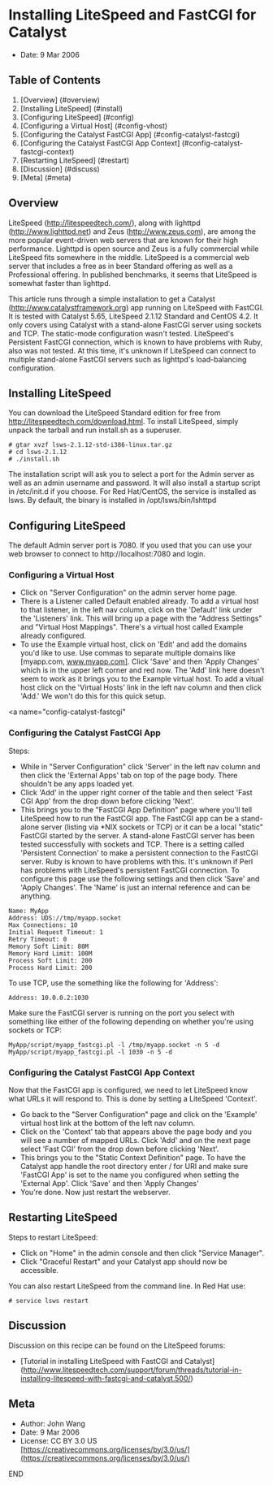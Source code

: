 Installing LiteSpeed and FastCGI for Catalyst
=============================================

* Date: 9 Mar 2006

Table of Contents
-----------------

1. [Overview] (#overview)
2. [Installing LiteSpeed] (#install)
3. [Configuring LiteSpeed] (#config)
  1. [Configuring a Virtual Host] (#config-vhost)
  2. [Configuring the Catalyst FastCGI App] (#config-catalyst-fastcgi)
  3. [Configuring the Catalyst FastCGI App Context] (#config-catalyst-fastcgi-context)
4. [Restarting LiteSpeed] (#restart)
5. [Discussion] (#discuss)
6. [Meta] (#meta)

<a name="overview"></a>
Overview
--------

LiteSpeed (http://litespeedtech.com/), along with lighttpd (http://www.lighttpd.net) and Zeus (http://www.zeus.com), are among the more popular event-driven web servers that are known for their high performance. Lighttpd is open source and Zeus is a fully commercial while LiteSpeed fits somewhere in the middle. LiteSpeed is a commercial web server that includes a free as in beer Standard offering as well as a Professional offering. In published benchmarks, it seems that LiteSpeed is somewhat faster than lighttpd.

This article runs through a simple installation to get a Catalyst (http://www.catalystframework.org) app running on LiteSpeed with FastCGI. It is tested with Catalyst 5.65, LiteSpeed 2.1.12 Standard and CentOS 4.2. It only covers using Catalyst with a stand-alone FastCGI server using sockets and TCP. The static-mode configuration wasn't tested. LiteSpeed's Persistent FastCGI connection, which is known to have problems with Ruby, also was not tested. At this time, it's unknown if LiteSpeed can connect to multiple stand-alone FastCGI servers such as lighttpd's load-balancing configuration.

<a name="install"></a>
Installing LiteSpeed
--------------------

You can download the LiteSpeed Standard edition for free from http://litespeedtech.com/download.html. To install LiteSpeed, simply unpack the tarball and run install.sh as a superuser.

```
# gtar xvzf lsws-2.1.12-std-i386-linux.tar.gz
# cd lsws-2.1.12
# ./install.sh
```

The installation script will ask you to select a port for the Admin server as well as an admin username and password. It will also install a startup script in /etc/init.d if you choose. For Red Hat/CentOS, the service is installed as lsws. By default, the binary is installed in /opt/lsws/bin/lshttpd

<a name="config"></a>
Configuring LiteSpeed
---------------------

The default Admin server port is 7080. If you used that you can use your web browser to connect to http://localhost:7080 and login.

<a name="config-vhost"></a>
### Configuring a Virtual Host

* Click on "Server Configuration" on the admin server home page.
* There is a Listener called Default enabled already. To add a virtual host to that listener, in the left nav column, click on the 'Default' link under the 'Listeners' link. This will bring up a page with the "Address Settings" and "Virtual Host Mappings". There's a virtual host called Example already configured.
* To use the Example virtual host, click on 'Edit' and add the domains you'd like to use. Use commas to separate multiple domains like [myapp.com, www.myapp.com]. Click 'Save' and then 'Apply Changes' which is in the upper left corner and red now. The 'Add' link here doesn't seem to work as it brings you to the Example virtual host. To add a vitual host click on the 'Virtual Hosts' link in the left nav column and then click 'Add.' We won't do this for this quick setup.

<a name="config-catalyst-fastcgi"</a>
### Configuring the Catalyst FastCGI App

Steps:

* While in "Server Configuration" click 'Server' in the left nav column and then click the 'External Apps' tab on top of the page body. There shouldn't be any apps loaded yet.
* Click 'Add' in the upper right corner of the table and then select 'Fast CGI App' from the drop down before clicking 'Next'.
* This brings you to the "FastCGI App Definition" page where you'll tell LiteSpeed how to run the FastCGI app. The FastCGI app can be a stand-alone server (listing via *NIX sockets or TCP) or it can be a local "static" FastCGI started by the server. A stand-alone FastCGI server has been tested successfully with sockets and TCP. There is a setting called 'Persistent Connection' to make a persistent connection to the FastCGI server. Ruby is known to have problems with this. It's unknown if Perl has problems with LiteSpeed's persistent FastCGI connection. To configure this page use the following settings and then click 'Save' and 'Apply Changes'. The 'Name' is just an internal reference and can be anything.

```
Name: MyApp
Address: UDS://tmp/myapp.socket
Max Connections: 10
Initial Request Timeout: 1
Retry Timeout: 0
Memory Soft Limit: 80M
Memory Hard Limit: 100M
Process Soft Limit: 200
Process Hard Limit: 200
```

To use TCP, use the something like the following for 'Address':

```
Address: 10.0.0.2:1030
```

Make sure the FastCGI server is running on the port you select with something like either of the following depending on whether you're using sockets or TCP:

```
MyApp/script/myapp_fastcgi.pl -l /tmp/myapp.socket -n 5 -d
MyApp/script/myapp_fastcgi.pl -l 1030 -n 5 -d
```

<a name="config-catalyst-fastcgi-context"></a>
### Configuring the Catalyst FastCGI App Context

Now that the FastCGI app is configured, we need to let LiteSpeed know what URLs it will respond to. This is done by setting a LiteSpeed 'Context'.

* Go back to the "Server Configuration" page and click on the 'Example' virtual host link at the bottom of the left nav column.
* Click on the 'Context' tab that appears above the page body and you will see a number of mapped URLs. Click 'Add' and on the next page select 'Fast CGI' from the drop down before clicking 'Next'.
* This brings you to the "Static Context Definition" page. To have the Catalyst app handle the root directory enter / for URI and make sure 'FastCGI App' is set to the name you configured when setting the 'External App'. Click 'Save' and then 'Apply Changes'
* You're done. Now just restart the webserver.

<a name="restart"></a>
Restarting LiteSpeed
--------------------

Steps to restart LiteSpeed:

* Click on "Home" in the admin console and then click "Service Manager".
* Click "Graceful Restart" and your Catalyst app should now be accessible.

You can also restart LiteSpeed from the command line. In Red Hat use:

```
# service lsws restart
```

<a name="discuss"></a>
Discussion
----------

Discussion on this recipe can be found on the LiteSpeed forums:

* [Tutorial in installing LiteSpeed with FastCGI and Catalyst] (http://www.litespeedtech.com/support/forum/threads/tutorial-in-installing-litespeed-with-fastcgi-and-catalyst.500/)

<a name="meta"></a>
Meta
----

* Author: John Wang
* Date: 9 Mar 2006
* License: CC BY 3.0 US [https://creativecommons.org/licenses/by/3.0/us/](https://creativecommons.org/licenses/by/3.0/us/)

END